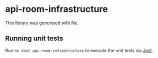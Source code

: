 # api-room-infrastructure

This library was generated with [Nx](https://nx.dev).

## Running unit tests

Run `nx test api-room-infrastructure` to execute the unit tests via [Jest](https://jestjs.io).
